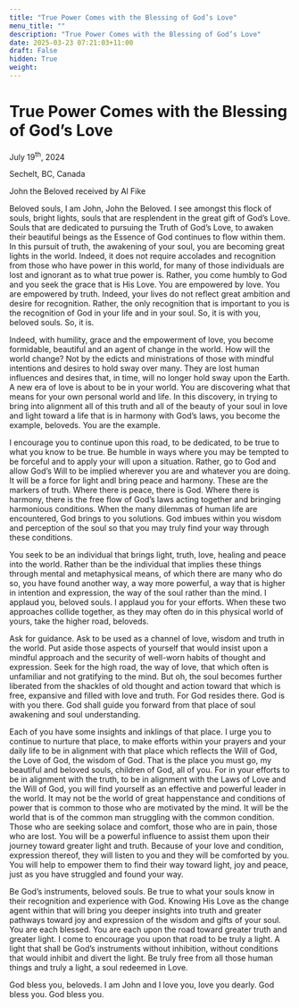 ```yaml
---
title: "True Power Comes with the Blessing of God’s Love"
menu_title: ""
description: "True Power Comes with the Blessing of God’s Love"
date: 2025-03-23 07:21:03+11:00
draft: False
hidden: True
weight:
---
```

# True Power Comes with the Blessing of God’s Love

July 19<sup>th</sup>, 2024

Sechelt, BC, Canada

John the Beloved received by Al Fike

Beloved souls, I am John, John the Beloved. I see amongst this flock of souls, bright lights, souls that are resplendent in the great gift of God’s Love. Souls that are dedicated to pursuing the Truth of God’s Love, to awaken their beautiful beings as the Essence of God continues to flow within them. In this pursuit of truth, the awakening of your soul, you are becoming great lights in the world. Indeed, it does not require accolades and recognition from those who have power in this world, for many of those individuals are lost and ignorant as to what true power is. Rather, you come humbly to God and you seek the grace that is His Love. You are empowered by love. You are empowered by truth. Indeed, your lives do not reflect great ambition and desire for recognition. Rather, the only recognition that is important to you is the recognition of God in your life and in your soul. So, it is with you, beloved souls. So, it is.

Indeed, with humility, grace and the empowerment of love, you become formidable, beautiful and an agent of change in the world. How will the world change? Not by the edicts and ministrations of those with mindful intentions and desires to hold sway over many. They are lost human influences and desires that, in time, will no longer hold sway upon the Earth. A new era of love is about to be in your world. You are discovering what that means for your own personal world and life. In this discovery, in trying to bring into alignment all of this truth and all of the beauty of your soul in love and light toward a life that is in harmony with God’s laws, you become the example, beloveds. You are the example.

I encourage you to continue upon this road, to be dedicated, to be true to what you know to be true. Be humble in ways where you may be tempted to be forceful and to apply your will upon a situation. Rather, go to God and allow God’s Will to be implied wherever you are and whatever you are doing. It will be a force for light andl bring peace and harmony. These are the markers of truth. Where there is peace, there is God. Where there is harmony, there is the free flow of God’s laws acting together and bringing harmonious conditions. When the many dilemmas of human life are encountered, God brings to you solutions. God imbues within you wisdom and perception of the soul so that you may truly find your way through these conditions.

You seek to be an individual that brings light, truth, love, healing and peace into the world. Rather than be the individual that implies these things through mental and metaphysical means, of which there are many who do so, you have found another way, a way more powerful, a way that is higher in intention and expression, the way of the soul rather than the mind. I applaud you, beloved souls. I applaud you for your efforts. When these two approaches collide together, as they may often do in this physical world of yours, take the higher road, beloveds.

Ask for guidance. Ask to be used as a channel of love, wisdom and truth in the world. Put aside those aspects of yourself that would insist upon a mindful approach and the security of well-worn habits of thought and expression. Seek for the high road, the way of love, that which often is unfamiliar and not gratifying to the mind. But oh, the soul becomes further liberated from the shackles of old thought and action toward that which is free, expansive and filled with love and truth. For God resides there. God is with you there. God shall guide you forward from that place of soul awakening and soul understanding.

Each of you have some insights and inklings of that place. I urge you to continue to nurture that place, to make efforts within your prayers and your daily life to be in alignment with that place which reflects the Will of God, the Love of God, the wisdom of God. That is the place you must go, my beautiful and beloved souls, children of God, all of you. For in your efforts to be in alignment with the truth, to be in alignment with the Laws of Love and the Will of God, you will find yourself as an effective and powerful leader in the world. It may not be the world of great happenstance and conditions of power that is common to those who are motivated by the mind. It will be the world that is of the common man struggling with the common condition. Those who are seeking solace and comfort, those who are in pain, those who are lost. You will be a powerful influence to assist them upon their journey toward greater light and truth. Because of your love and condition, expression thereof, they will listen to you and they will be comforted by you. You will help to empower them to find their way toward light, joy and peace, just as you have struggled and found your way.

Be God’s instruments, beloved souls. Be true to what your souls know in their recognition and experience with God. Knowing His Love as the change agent within that will bring you deeper insights into truth and greater pathways toward joy and expression of the wisdom and gifts of your soul. You are each blessed. You are each upon the road toward greater truth and greater light. I come to encourage you upon that road to be truly a light. A light that shall be God’s instruments without inhibition, without conditions that would inhibit and divert the light. Be truly free from all those human things and truly a light, a soul redeemed in Love.

God bless you, beloveds. I am John and I love you, love you dearly. God bless you. God bless you.
